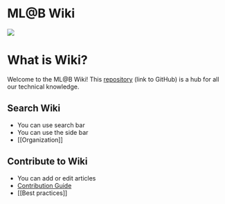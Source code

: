 # ML@B Wiki

![](https://ml.berkeley.edu/static/media/mlab-logo-horizontal-small.3d4a6012.png)

# What is Wiki?

Welcome to the ML@B Wiki! This [repository](https://github.com/mlberkeley/wiki) (link to GitHub) is a hub for all our technical knowledge. 


## Search Wiki

* You can use search bar
* You can use the side bar
* [[Organization]]

## Contribute to Wiki

* You can add or edit articles
* [Contribution Guide](./A-Guide-To-Contributing-To-Wiki/)
* [[Best practices]]